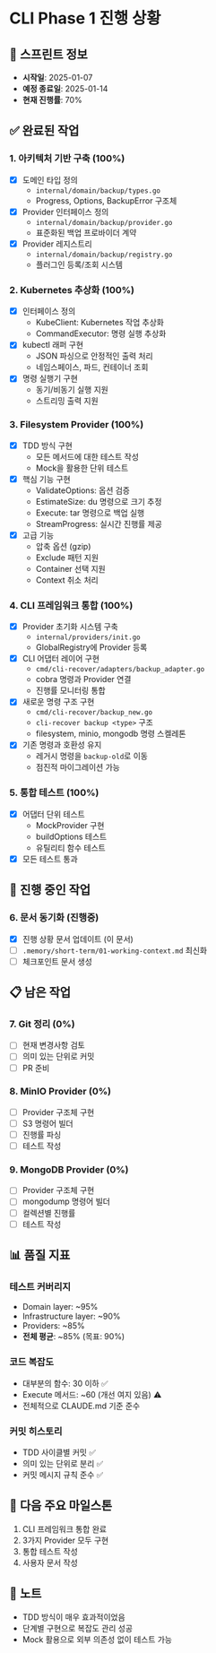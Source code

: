 # CLI Phase 1 진행 상황

## 📅 스프린트 정보
- **시작일**: 2025-01-07
- **예정 종료일**: 2025-01-14
- **현재 진행률**: 70%

## ✅ 완료된 작업

### 1. 아키텍처 기반 구축 (100%)
- [x] 도메인 타입 정의
  - `internal/domain/backup/types.go`
  - Progress, Options, BackupError 구조체
- [x] Provider 인터페이스 정의
  - `internal/domain/backup/provider.go`
  - 표준화된 백업 프로바이더 계약
- [x] Provider 레지스트리
  - `internal/domain/backup/registry.go`
  - 플러그인 등록/조회 시스템

### 2. Kubernetes 추상화 (100%)
- [x] 인터페이스 정의
  - KubeClient: Kubernetes 작업 추상화
  - CommandExecutor: 명령 실행 추상화
- [x] kubectl 래퍼 구현
  - JSON 파싱으로 안정적인 출력 처리
  - 네임스페이스, 파드, 컨테이너 조회
- [x] 명령 실행기 구현
  - 동기/비동기 실행 지원
  - 스트리밍 출력 지원

### 3. Filesystem Provider (100%)
- [x] TDD 방식 구현
  - 모든 메서드에 대한 테스트 작성
  - Mock을 활용한 단위 테스트
- [x] 핵심 기능 구현
  - ValidateOptions: 옵션 검증
  - EstimateSize: du 명령으로 크기 추정
  - Execute: tar 명령으로 백업 실행
  - StreamProgress: 실시간 진행률 제공
- [x] 고급 기능
  - 압축 옵션 (gzip)
  - Exclude 패턴 지원
  - Container 선택 지원
  - Context 취소 처리

### 4. CLI 프레임워크 통합 (100%)
- [x] Provider 초기화 시스템 구축
  - `internal/providers/init.go`
  - GlobalRegistry에 Provider 등록
- [x] CLI 어댑터 레이어 구현
  - `cmd/cli-recover/adapters/backup_adapter.go`
  - cobra 명령과 Provider 연결
  - 진행률 모니터링 통합
- [x] 새로운 명령 구조 구현
  - `cmd/cli-recover/backup_new.go`
  - `cli-recover backup <type>` 구조
  - filesystem, minio, mongodb 명령 스켈레톤
- [x] 기존 명령과 호환성 유지
  - 레거시 명령을 `backup-old`로 이동
  - 점진적 마이그레이션 가능

### 5. 통합 테스트 (100%)
- [x] 어댑터 단위 테스트
  - MockProvider 구현
  - buildOptions 테스트
  - 유틸리티 함수 테스트
- [x] 모든 테스트 통과

## 🚧 진행 중인 작업

### 6. 문서 동기화 (진행중)
- [x] 진행 상황 문서 업데이트 (이 문서)
- [ ] `.memory/short-term/01-working-context.md` 최신화
- [ ] 체크포인트 문서 생성

## 📋 남은 작업

### 7. Git 정리 (0%)
- [ ] 현재 변경사항 검토
- [ ] 의미 있는 단위로 커밋
- [ ] PR 준비

### 8. MinIO Provider (0%)
- [ ] Provider 구조체 구현
- [ ] S3 명령어 빌더
- [ ] 진행률 파싱
- [ ] 테스트 작성

### 9. MongoDB Provider (0%)
- [ ] Provider 구조체 구현
- [ ] mongodump 명령어 빌더
- [ ] 컬렉션별 진행률
- [ ] 테스트 작성

## 📊 품질 지표

### 테스트 커버리지
- Domain layer: ~95%
- Infrastructure layer: ~90%
- Providers: ~85%
- **전체 평균**: ~85% (목표: 90%)

### 코드 복잡도
- 대부분의 함수: 30 이하 ✅
- Execute 메서드: ~60 (개선 여지 있음) ⚠️
- 전체적으로 CLAUDE.md 기준 준수

### 커밋 히스토리
- TDD 사이클별 커밋 ✅
- 의미 있는 단위로 분리 ✅
- 커밋 메시지 규칙 준수 ✅

## 🎯 다음 주요 마일스톤
1. CLI 프레임워크 통합 완료
2. 3가지 Provider 모두 구현
3. 통합 테스트 작성
4. 사용자 문서 작성

## 📝 노트
- TDD 방식이 매우 효과적이었음
- 단계별 구현으로 복잡도 관리 성공
- Mock 활용으로 외부 의존성 없이 테스트 가능